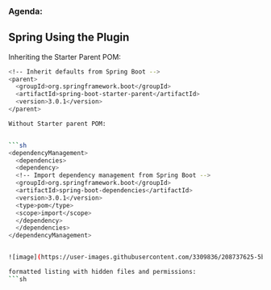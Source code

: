 ### Agenda:
## Spring Using the Plugin



Inheriting the Starter Parent POM:
```sh
<!-- Inherit defaults from Spring Boot -->
<parent>
  <groupId>org.springframework.boot</groupId>
  <artifactId>spring-boot-starter-parent</artifactId>
  <version>3.0.1</version>
</parent>

Without Starter parent POM:


```sh
<dependencyManagement>
  <dependencies>
  <dependency>
  <!-- Import dependency management from Spring Boot -->
  <groupId>org.springframework.boot</groupId>
  <artifactId>spring-boot-dependencies</artifactId>
  <version>3.0.1</version>
  <type>pom</type>
  <scope>import</scope>
  </dependency>
  </dependencies>
</dependencyManagement>


![image](https://user-images.githubusercontent.com/3309836/208737625-5b412b93-aa98-43d4-9c9a-cc60fccb32e8.png)

formatted listing with hidden files and permissions:
```sh
